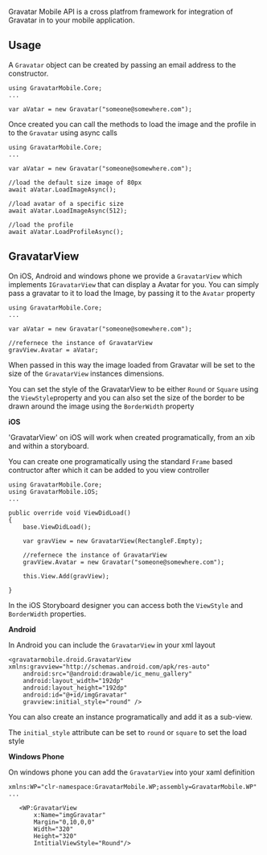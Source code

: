 Gravatar Mobile API is a cross platfrom framework for integration of Gravatar in to your mobile application.

## Usage

A `Gravatar` object can be created by passing an email address to the constructor.


	using GravatarMobile.Core;
	...
	
	var aVatar = new Gravatar("someone@somewhere.com");
	
Once created you can call the methods to load the image and the profile in to the `Gravatar` using async calls

	using GravatarMobile.Core;
	...
	
	var aVatar = new Gravatar("someone@somewhere.com");
	
	//load the default size image of 80px
	await aVatar.LoadImageAsync();
	
	//load avatar of a specific size
	await aVatar.LoadImageAsync(512);
	
	//load the profile
	await aVatar.LoadProfileAsync();
	

## GravatarView

On iOS, Android and windows phone we provide a `GravatarView` which implements `IGravatarView` that can display a Avatar for you.  You can simply pass a gravatar to it to load the Image, by passing it to the `Avatar` property


	using GravatarMobile.Core;
	...
	
	var aVatar = new Gravatar("someone@somewhere.com");
	
	//refernece the instance of GravatarView
	gravView.Avatar = aVatar;
	

When passed in this way the image loaded from Gravatar will be set to the size of the `GravatarView` instances dimensions.

You can set the style of the GravatarView to be either `Round` or `Square` using the `ViewStyle`property and you can also set the size of the border to be drawn around the image using the `BorderWidth` property

**iOS**

'GravatarView' on iOS will work when created programatically, from an xib and within a storyboard.

You can create one programatically using the standard `Frame` based contructor after which it can be added to you view controller

	using GravatarMobile.Core;
	using GravatarMobile.iOS;
	...
	
	public override void ViewDidLoad()
	{
		base.ViewDidLoad();
		
		var gravView = new GravatarView(RectangleF.Empty);
		
		//refernece the instance of GravatarView
		gravView.Avatar = new Gravatar("someone@somewhere.com");
		
		this.View.Add(gravView);
		
	}	

In the iOS Storyboard designer you can access both the `ViewStyle` and `BorderWidth` properties.

**Android**

In Android you can include the `GravatarView` in your xml layout

    <gravatarmobile.droid.GravatarView xmlns:gravview="http://schemas.android.com/apk/res-auto"
        android:src="@android:drawable/ic_menu_gallery"
        android:layout_width="192dp"
        android:layout_height="192dp"
        android:id="@+id/imgGravatar"
        gravview:initial_style="round" />	
        

You can also create an instance programatically and add it as a sub-view.

The `initial_style` attribute can be set to `round` or `square` to set the load style

**Windows Phone**

On windows phone you can add the `GravatarView` into your xaml definition

	xmlns:WP="clr-namespace:GravatarMobile.WP;assembly=GravatarMobile.WP" 
	...
	
	   <WP:GravatarView 
    	   x:Name="imgGravatar" 
       	   Margin="0,10,0,0" 
           Width="320" 
           Height="320"
           IntitialViewStyle="Round"/>


